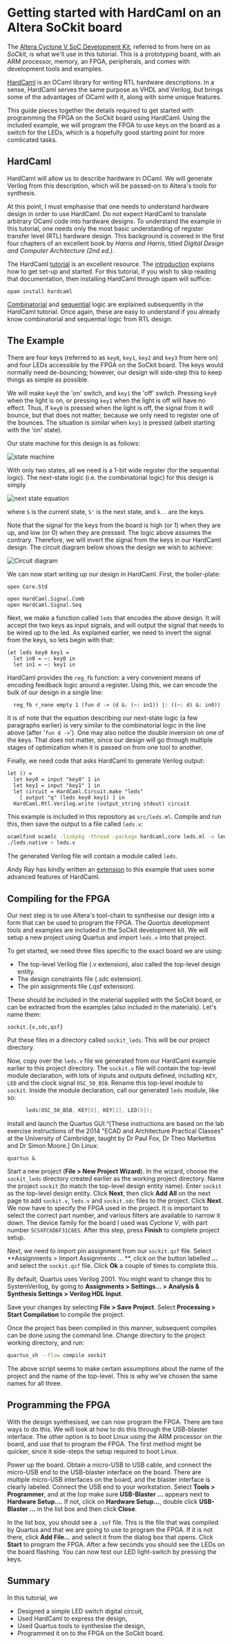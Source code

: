# Getting started with HardCaml on an Altera SoCkit board

The [Altera Cyclone V SoC Development
Kit](https://www.altera.com/products/boards_and_kits/dev-kits/altera/kit-cyclone-v-soc.highResolutionDisplay.html),
referred to from here on as _SoCkit_, is what we'll use in this tutorial. This
is a prototyping board, with an ARM processor, memory, an FPGA, peripherals,
and comes with development tools and examples.

[HardCaml](https://github.com/ujamjar/hardcaml) is an OCaml library for writing
RTL hardware descriptions. In a sense, HardCaml serves the same purpose as VHDL
and Verilog, but brings some of the advantages of OCaml with it, along with
some unique features.

This guide pieces together the details required to get started
with programming the FPGA on the SoCkit board using HardCaml. Using the included
example, we will program the FPGA to use keys on the board as a switch for the LEDs,
which is a hopefully good starting point for more comlicated tasks.

## HardCaml

HardCaml will allow us to describe hardware in OCaml. We will generate Verilog
from this description, which will be passed-on to Altera's tools for synthesis.

At this point, I must emphasise that one needs to understand hardware design in
order to use HardCaml. Do not expect HardCaml to translate arbitrary OCaml code
into hardware designs. To understand the example in this tutorial, one needs
only the most basic understanding of register transfer level (RTL) hardware
design. This background is covered in the first four chapters of an excellent
book by _Harris and Harris_, titled _Digital Design and Computer Architecture
(2nd ed.)_.


The HardCaml [tutorial](http://www.ujamjar.com/hardcaml/) is an excellent
resource. The [introduction](http://www.ujamjar.com/hardcaml/introduction.html)
explains how to get set-up and started. For this tutorial, if you wish to skip
reading that documentation, then installing HardCaml through opam will suffice:

    opam install hardcaml

[Combinatorial](http://www.ujamjar.com/hardcaml/combinatorial.html) and
[sequential](http://www.ujamjar.com/hardcaml/sequential.html) logic are
explained subsequently in the HardCaml tutorial. Once again, these are easy to
understand if you already know combinatorial and sequential logic from RTL
design.

## The Example

There are four keys (referred to as `key0`, `key1`, `key2` and `key3` from here
on) and four LEDs accessible by the FPGA on the SoCkit board. The keys would
normally need de-bouncing; however, our design will side-step this to keep
things as simple as possible.

We will make `key0` the 'on' switch, and `key1` the 'off' switch. Pressing
`key0` when the light is on, or pressing `key1` when the light is off will have
no effect. Thus, if `key0` is pressed when the light is off, the signal from it
will bounce, but that does not matter, because we only need to register one of
the bounces. The situation is similar when `key1` is pressed (albeit starting
with the 'on' state).

Our state machine for this design is as follows:

![state machine](figures/state-machine.png "LED switch state machine")

With only two states, all we need is a 1-bit wide register (for the sequential
logic). The next-state logic (i.e. the combinatorial logic) for this design is
simply

![next state equation](figures/next-state-eqn.png)

where `S` is the current state, `S'` is the next state, and `k..` are the keys.

Note that the signal for the keys from the board is high (or 1) when they are
up, and low (or 0) when they are pressed. The logic above assumes the contrary.
Therefore, we will invert the signal from the keys in our HardCaml design. The
circuit diagram below shows the design we wish to achieve:

![Circuit diagram](figures/circuit.png "Circuit diagram")

We can now start writing up our design in HardCaml. First, the boiler-plate:

~~~ {.ocaml .numberLines}
open Core.Std

open HardCaml.Signal.Comb
open HardCaml.Signal.Seq
~~~

Next, we make a function called `leds` that encodes the above design. It will
accept the two keys as input signals, and will output the signal that needs to
be wired up to the led. As explained earlier, we need to invert the signal from
the keys, so lets begin with that:

~~~ {.ocaml .numberLines startFrom="5"}
let leds key0 key1 =
  let in0 = ~: key0 in
  let in1 = ~: key1 in
~~~

HardCaml provides the `reg_fb` function: a very convenient means of encoding
feedback logic around a register. Using this, we can encode the bulk of our
design in a single line:

~~~ {.ocaml .numberLines startFrom="8"}
  reg_fb r_none empty 1 (fun d -> (d &: (~: in1)) |: ((~: d) &: in0))
~~~

It is of note that the equation describing our next-state logic (a few
paragraphs earlier) is very similar to the combinatorial logic in the line
above (after '`fun d ->`'). One may also notice the double inversion on one of
the keys. That does not matter, since our design will go through multiple
stages of optimization when it is passed on from one tool to another.

Finally, we need code that asks HardCaml to generate Verilog output:

~~~ {.ocaml .numberLines startFrom="9"}
let () =
  let key0 = input "key0" 1 in
  let key1 = input "key1" 1 in
  let circuit = HardCaml.Circuit.make "leds" 
    [ output "q" (leds key0 key1) ] in
  HardCaml.Rtl.Verilog.write (output_string stdout) circuit
~~~

This example is included in this repository as `src/leds.ml`. Compile and run this,
then save the output to a file called `leds.v`:

```bash
ocamlfind ocamlc -linkpkg -thread -package hardcaml,core leds.ml -o leds.native
./leds.native > leds.v
```

The generated Verilog file will contain a module called `leds`.

Andy Ray has kindly written an [extension](https://gist.github.com/andrewray/5920da9cba5cdbba49cf)
to this example that uses some advanced features of HardCaml.

## Compiling for the FPGA

Our next step is to use Altera's tool-chain to synthesise our design into
a form that can be used to program the FPGA. The _Quartus_ development tools
and examples are included in the SoCkit development kit. We will setup a new
project using Quartus and import `leds.v` into that project.

To get started, we need three files specific to the exact board we are using:

  - The top-level Verilog file (.v extension), also called the top-level design
  entity.
  - The design constraints file (.sdc extension).
  - The pin assignments file (.qsf extension).

These should be included in the material supplied with the SoCkit board, or can
be extracted from the examples (also included in the materials). Let's name
them:

    sockit.{v,sdc,qsf}

Put these files in a directory called `sockit_leds`. This will be our project
directory.

Now, copy over the `leds.v` file we generated from our HardCaml example earlier
to this project directory. The `sockit.v` file will contain the top-level
module declaration, with lots of inputs and outputs defined, including `KEY`,
`LED` and the clock signal `OSC_50_B5B`. Rename this top-level module to
`sockit`. Inside the module declaration, call our generated `leds` module, like
so:

```verilog
      leds(OSC_50_B5B, KEY[0], KEY[1], LED[0]);
```

Install and launch the Quartus GUI.^[These instructions are based on the lab
exercise instructions of the 2014 "ECAD and Architecture Practical Classes" at
the University of Cambridge, taught by Dr Paul Fox, Dr Theo Markettos and Dr
Simon Moore.] On Linux:

    quartus &

Start a new project (**File > New Project Wizard**). In the wizard, choose the
`sockit_leds` directory created earlier as the working project directory. Name
the project `sockit` (to match the top-level design entity name). Enter
`sockit` as the top-level design entity. Click **Next**, then click **Add All**
on the next page to add `sockit.v`, `leds.v` and `sockit.sdc` files to the
project. Click **Next**. We now have to specify the FPGA used in the project.
It is important to select the correct part number, and various filters are
available to narrow it down. The device family for the board I used was
_Cyclone V_, with part number `5CSXFC6D6F31C8ES`. After this step, press
**Finish** to complete project setup.

Next, we need to import pin assignment from our `sockit.qsf` file. Select
**Assignments > Import Assignments ... **, click on the button labelled **...**
and select the `sockit.qsf` file. Click **Ok** a couple of times to complete
this.

By default, Quartus uses Verilog 2001. You might want to change this to
SystemVerilog, by going to **Assignments > Settings... > Analysis & Synthesis
Settings > Verilog HDL Input**.

Save your changes by selecting **File > Save Project**. Select 
**Processing > Start Compilation** to compile the project.

Once the project has been compiled in this manner, subsequent compiles can be
done using the command line. Change directory to the project working directory,
and run:

```bash
quartus_sh --flow compile sockit
```

The above script seems to make certain assumptions about the name of the
project and the name of the top-level. This is why we've chosen the same names
for all three.

## Programming the FPGA

With the design synthesised, we can now program the FPGA. There are two ways to
do this. We will look at how to do this through the USB-blaster interface. The
other option is to boot Linux using the ARM processor on the board, and use
that to program the FPGA. The first method might be quicker, since it
side-steps the setup required to boot Linux.

Power up the board. Obtain a micro-USB to USB cable, and connect the micro-USB
end to the USB-blaster interface on the board. There are multiple micro-USB
interfaces on the board, and the blaster interface is clearly labeled. Connect
the USB end to your workstation. Select **Tools > Programmer**, and at the top
make sure **USB-Blaster ...** appears next to **Hardware Setup...**. If not,
click on **Hardware Setup...**, double click **USB-Blaster ...** in the list
box and then click **Close**.

In the list box, you should see a `.sof` file. This is the file that was
compiled by Quartus and that we are going to use to program the FPGA. If it is
not there, click **Add File...** and select it from the dialog box that opens.
Click **Start** to program the FPGA. After a few seconds you should see the
LEDs on the board flashing. You can now test our LED light-switch by pressing
the keys.

## Summary

In this tutorial, we

  - Designed a simple LED switch digital circuit,
  - Used HardCaml to express the design,
  - Used Quartus tools to synthesise the design,
  - Programmed it on to the FPGA on the SoCkit board.
